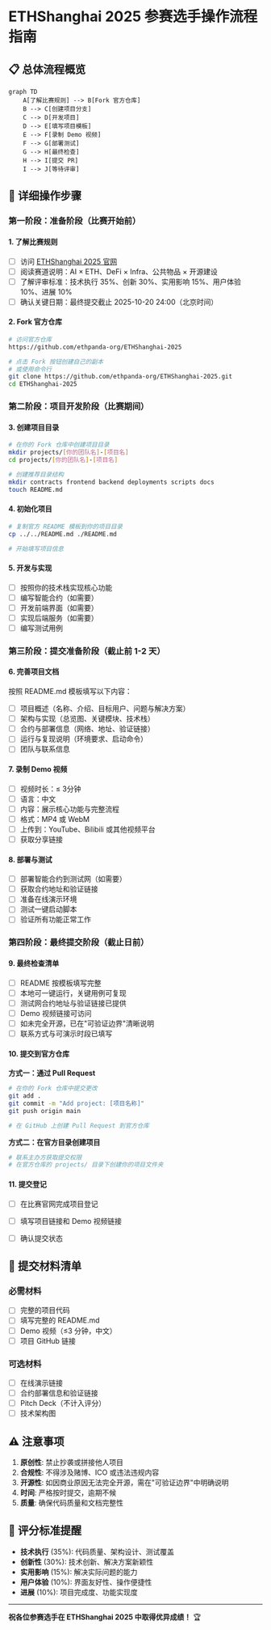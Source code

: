 # ETHShanghai 2025 参赛选手操作流程指南

## 📋 总体流程概览

```mermaid
graph TD
    A[了解比赛规则] --> B[Fork 官方仓库]
    B --> C[创建项目分支]
    C --> D[开发项目]
    D --> E[填写项目模板]
    E --> F[录制 Demo 视频]
    F --> G[部署测试]
    G --> H[最终检查]
    H --> I[提交 PR]
    I --> J[等待评审]
```

## 🚀 详细操作步骤

### 第一阶段：准备阶段（比赛开始前）

#### 1. 了解比赛规则
- [ ] 访问 [ETHShanghai 2025 官网](https://ethshanghai.org)
- [ ] 阅读赛道说明：AI × ETH、DeFi × Infra、公共物品 × 开源建设
- [ ] 了解评审标准：技术执行 35%、创新 30%、实用影响 15%、用户体验 10%、进展 10%
- [ ] 确认关键日期：最终提交截止 2025-10-20 24:00（北京时间）

#### 2. Fork 官方仓库
```bash
# 访问官方仓库
https://github.com/ethpanda-org/ETHShanghai-2025

# 点击 Fork 按钮创建自己的副本
# 或使用命令行
git clone https://github.com/ethpanda-org/ETHShanghai-2025.git
cd ETHShanghai-2025
```

### 第二阶段：项目开发阶段（比赛期间）

#### 3. 创建项目目录
```bash
# 在你的 Fork 仓库中创建项目目录
mkdir projects/[你的团队名]-[项目名]
cd projects/[你的团队名]-[项目名]

# 创建推荐目录结构
mkdir contracts frontend backend deployments scripts docs
touch README.md
```

#### 4. 初始化项目
```bash
# 复制官方 README 模板到你的项目目录
cp ../../README.md ./README.md

# 开始填写项目信息
```

#### 5. 开发与实现
- [ ] 按照你的技术栈实现核心功能
- [ ] 编写智能合约（如需要）
- [ ] 开发前端界面（如需要）
- [ ] 实现后端服务（如需要）
- [ ] 编写测试用例

### 第三阶段：提交准备阶段（截止前 1-2 天）

#### 6. 完善项目文档
按照 README.md 模板填写以下内容：
- [ ] 项目概述（名称、介绍、目标用户、问题与解决方案）
- [ ] 架构与实现（总览图、关键模块、技术栈）
- [ ] 合约与部署信息（网络、地址、验证链接）
- [ ] 运行与复现说明（环境要求、启动命令）
- [ ] 团队与联系信息

#### 7. 录制 Demo 视频
- [ ] 视频时长：≤ 3分钟
- [ ] 语言：中文
- [ ] 内容：展示核心功能与完整流程
- [ ] 格式：MP4 或 WebM
- [ ] 上传到：YouTube、Bilibili 或其他视频平台
- [ ] 获取分享链接

#### 8. 部署与测试
- [ ] 部署智能合约到测试网（如需要）
- [ ] 获取合约地址和验证链接
- [ ] 准备在线演示环境
- [ ] 测试一键启动脚本
- [ ] 验证所有功能正常工作

### 第四阶段：最终提交阶段（截止日前）

#### 9. 最终检查清单
- [ ] README 按模板填写完整
- [ ] 本地可一键运行，关键用例可复现
- [ ] 测试网合约地址与验证链接已提供
- [ ] Demo 视频链接可访问
- [ ] 如未完全开源，已在"可验证边界"清晰说明
- [ ] 联系方式与可演示时段已填写

#### 10. 提交到官方仓库

**方式一：通过 Pull Request**
```bash
# 在你的 Fork 仓库中提交更改
git add .
git commit -m "Add project: [项目名称]"
git push origin main

# 在 GitHub 上创建 Pull Request 到官方仓库
```

**方式二：在官方目录创建项目**
```bash
# 联系主办方获取提交权限
# 在官方仓库的 projects/ 目录下创建你的项目文件夹
```

#### 11. 提交登记
- [ ] 在比赛官网完成项目登记
- [ ] 填写项目链接和 Demo 视频链接
- [ ] 确认提交状态


## 📝 提交材料清单

### 必需材料
- [ ] 完整的项目代码
- [ ] 填写完整的 README.md
- [ ] Demo 视频（≤3 分钟，中文）
- [ ] 项目 GitHub 链接

### 可选材料
- [ ] 在线演示链接
- [ ] 合约部署信息和验证链接
- [ ] Pitch Deck（不计入评分）
- [ ] 技术架构图

## ⚠️ 注意事项

1. **原创性**: 禁止抄袭或拼接他人项目
2. **合规性**: 不得涉及赌博、ICO 或违法违规内容
3. **开源性**: 如因商业原因无法完全开源，需在"可验证边界"中明确说明
4. **时间**: 严格按时提交，逾期不候
5. **质量**: 确保代码质量和文档完整性


## 🎯 评分标准提醒

- **技术执行** (35%): 代码质量、架构设计、测试覆盖
- **创新性** (30%): 技术创新、解决方案新颖性
- **实用影响** (15%): 解决实际问题的能力
- **用户体验** (10%): 界面友好性、操作便捷性
- **进展** (10%): 项目完成度、功能实现度

---

**祝各位参赛选手在 ETHShanghai 2025 中取得优异成绩！** 🏆
